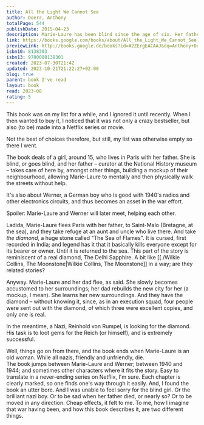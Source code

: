 ```yaml
---
title: All the Light We Cannot See
author: Doerr, Anthony
totalPage: 544
publishDate: 2015-04-23
description: Marie-Laure has been blind since the age of six. Her father builds a perfect miniature of their Paris neighbourhood so she can memorize it by touch and navigate her way home. But when the Nazis invade, father and daughter flee with a dangerous secret. Werner is a German orphan, destined to labour in the same mine that claimed his father's life, until he discovers a knack for engineering. His talent wins him a place at a brutal military academy, but his way out of obscurity is built on suffering. At the same time, far away in a walled city by the sea, an old man discovers new worlds without ever setting foot outside his home. But all around him, impending danger closes in. Doerr's combination of soaring imagination and meticulous observation is electric.
link: https://books.google.com/books/about/All_the_Light_We_Cannot_See.html?hl=&id=A2ZErgEACAAJ
previewLink: http://books.google.de/books?id=A2ZErgEACAAJ&dq=Anthony+Doerr,+All+The+Light+We+Cannot+See&hl=&as_pt=BOOKS&cd=1&source=gbs_api
isbn10: 8138303
isbn13: 9780008138301
created: 2023-07-30T21:42
updated: 2023-10-21T21:22:27+02:00
blog: true
parent: book I've read
layout: book
read: 2023-08
rating: 5
---
```


This book was on my list for a while, and I ignored it until recently. When I then wanted to buy it, I noticed that it was not only a crazy bestseller, but also (to be) made into a Netflix series or movie.

Not the best of choices therefore, but still, my list was otherwise empty so there I went.

The book deals of a girl, around 15, who lives in Paris with her father. She is blind, or goes blind, and her father – curator at the National History museum – takes care of here by, amongst other things, building a mockup of their neighbourhood, allowing Marie-Laure to mentally and then physically walk the streets without help.

It's also about Werner, a German boy who is good with 1940's radios and other electronics circuits, and thus becomes an asset in the war effort.

Spoiler: Marie-Laure and Werner will later meet, helping each other.

Ladida, Marie-Laure flees Paris with her father, to Saint-Malo (Bretagne, at the sea), and they take refuge at an aunt and uncle who live there. And take _the diamond_, a huge stone called "The Sea of Flames". It is cursed, first recorded in India; and legend has it that it basically kills everyone except for its bearer or owner. Until it is returned to the sea. This part of the story is reminiscent of a real diamond, The Delhi Sapphire. A bit like [[./Wilkie Collins, The Moonstone|Wilkie Collins, The Moonstone]] in a way; are they related stories?

Anyway.  Marie-Laure and her dad flee, as said. She slowly becomes accustomed to her surroundings; her dad rebuilds the new city for her (a mockup, I mean). She learns her new surroundings. And they have the diamond – without knowing it, since, as in an execution squad, four people were sent out with the diamond, of which three were excellent copies, and only one is real.

In the meantime, a Nazi, Reinhold von Rumpel, is looking for the diamond. His task is to loot gems for the Reich (or himself), and is extremely successful.

Well, things go on from there, and the book ends when Marie-Laure is an old woman. While all nazis, friendly and unfriendly, die.  
The book jumps between Marie-Laure and Werner; between 1940 and 1944; and sometimes other characters where it fits the story. Easy to translate in a never-ending series on Netflix, I'm sure. Each chapter is clearly marked, so one finds one's way through it easily.  And, I found the book an utter bore. And I was unable to feel sorry for the blind girl. Or the brilliant nazi boy. Or to be sad when her father died, or nearly so? Or to be moved in any direction. Cheap effects, it felt to me.  To me, how I imagine that war having been, and how this book describes it, are two different things. 